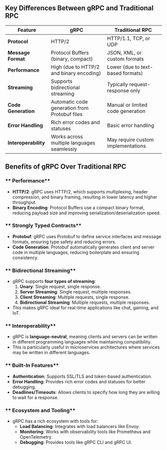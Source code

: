 ## **Key Differences Between gRPC and Traditional RPC**

| **Feature**               | **gRPC**                                      | **Traditional RPC**                     |
|---------------------------|-----------------------------------------------|-----------------------------------------|
| **Protocol**              | HTTP/2                                        | HTTP/1.1, TCP, or UDP                   |
| **Message Format**        | Protocol Buffers (binary, compact)            | JSON, XML, or custom formats            |
| **Performance**           | High (due to HTTP/2 and binary encoding)      | Lower (due to text-based formats)       |
| **Streaming**             | Supports bidirectional streaming              | Typically request-response only         |
| **Code Generation**       | Automatic code generation from Protobuf files | Manual or limited code generation       |
| **Error Handling**        | Rich error codes and statuses                 | Basic error handling                    |
| **Interoperability**      | Works across multiple languages seamlessly    | May require custom implementations      |


## **Benefits of gRPC Over Traditional RPC**

### ** Performance**
   - **HTTP/2**: gRPC uses HTTP/2, which supports multiplexing, header compression, and binary framing, resulting in lower latency and higher throughput.
   - **Binary Encoding**: Protocol Buffers use a compact binary format, reducing payload size and improving serialization/deserialization speed.

### ** Strongly Typed Contracts**
   - **Protobuf**: gRPC uses Protobuf to define service interfaces and message formats, ensuring type safety and reducing errors.
   - **Code Generation**: Protobuf automatically generates client and server code in multiple languages, reducing boilerplate and ensuring consistency.

### ** Bidirectional Streaming**
   - gRPC supports **four types of streaming**:
     1. **Unary**: Single request, single response.
     2. **Server Streaming**: Single request, multiple responses.
     3. **Client Streaming**: Multiple requests, single response.
     4. **Bidirectional Streaming**: Multiple requests, multiple responses.
   - This makes gRPC ideal for real-time applications like chat, gaming, and IoT.

### ** Interoperability**
   - gRPC is **language-neutral**, meaning clients and servers can be written in different programming languages while maintaining compatibility.
   - This is particularly useful in microservices architectures where services may be written in different languages.

### ** Built-In Features**
   - **Authentication**: Supports SSL/TLS and token-based authentication.
   - **Error Handling**: Provides rich error codes and statuses for better debugging.
   - **Deadlines/Timeouts**: Allows clients to specify how long they are willing to wait for a response.

### ** Ecosystem and Tooling**
   - gRPC has a rich ecosystem with tools for:
     - **Load Balancing**: Integrates with load balancers like Envoy.
     - **Monitoring**: Works with observability tools like Prometheus and OpenTelemetry.
     - **Debugging**: Provides tools like gRPC CLI and gRPC UI.
